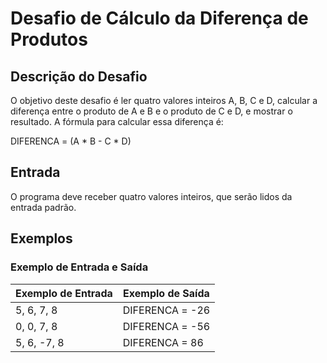 # Desafio de Cálculo da Diferença de Produtos

## Descrição do Desafio

O objetivo deste desafio é ler quatro valores inteiros A, B, C e D, calcular a diferença entre o produto de A e B e o produto de C e D, e mostrar o resultado. A fórmula para calcular essa diferença é:

DIFERENCA = (A * B - C * D)

## Entrada

O programa deve receber quatro valores inteiros, que serão lidos da entrada padrão.

## Exemplos

### Exemplo de Entrada e Saída

| Exemplo de Entrada | Exemplo de Saída        |
|--------------------|-------------------------|
| 5, 6, 7, 8         | DIFERENCA = -26         |
| 0, 0, 7, 8         | DIFERENCA = -56         |
| 5, 6, -7, 8        | DIFERENCA = 86          |
